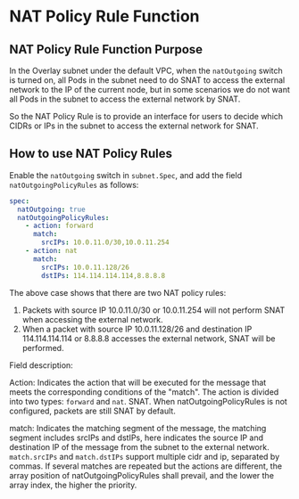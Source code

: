 # NAT Policy Rule Function

## NAT Policy Rule Function Purpose

In the Overlay subnet under the default VPC, when the `natOutgoing` switch is turned on, all Pods in the subnet need to do SNAT to access the external network to the IP of the current node, but in some scenarios we do not want all Pods in the subnet to access the external network by SNAT.

So the NAT Policy Rule is to provide an interface for users to decide which CIDRs or IPs in the subnet to access the external network for SNAT.

## How to use NAT Policy Rules

Enable the `natOutgoing` switch in `subnet.Spec`, and add the field `natOutgoingPolicyRules` as follows:

```yaml
spec:
  natOutgoing: true
  natOutgoingPolicyRules:
    - action: forward
      match:
        srcIPs: 10.0.11.0/30,10.0.11.254
    - action: nat
      match:
        srcIPs: 10.0.11.128/26
        dstIPs: 114.114.114.114,8.8.8.8
```

The above case shows that there are two NAT policy rules:

1. Packets with source IP 10.0.11.0/30 or 10.0.11.254 will not perform SNAT when accessing the external network.
2. When a packet with source IP 10.0.11.128/26 and destination IP 114.114.114.114 or 8.8.8.8 accesses the external network, SNAT will be performed.

Field description:

Action: Indicates the action that will be executed for the message that meets the corresponding conditions of the "match". The action is divided into two types: `forward` and `nat`. SNAT.
When natOutgoingPolicyRules is not configured, packets are still SNAT by default.

match: Indicates the matching segment of the message, the matching segment includes srcIPs and dstIPs, here indicates the source IP and destination IP of the message from the subnet to the external network. `match.srcIPs` and `match.dstIPs` support multiple cidr and ip, separated by commas.
If several matches are repeated but the actions are different, the array position of natOutgoingPolicyRules shall prevail, and the lower the array index, the higher the priority.
